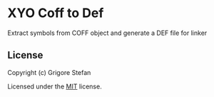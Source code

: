 # XYO Coff to Def

Extract symbols from COFF object and generate a DEF file for linker

## License

Copyright (c) Grigore Stefan

Licensed under the [MIT](LICENSE) license.

